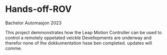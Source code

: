 # Hands-off-ROV
Bachelor Automasjon 2023

This project demmonstrates how the Leap Motion Controller can be used to control a remotely oppetated veickle
Devellopments are underway and therefor none of the dokkumentation hase ben completed. updates will comme.
